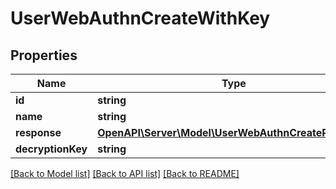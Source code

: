 # UserWebAuthnCreateWithKey

## Properties
Name | Type | Description | Notes
------------ | ------------- | ------------- | -------------
**id** | **string** |  | 
**name** | **string** |  | 
**response** | [**OpenAPI\Server\Model\UserWebAuthnCreateResponse**](UserWebAuthnCreateResponse.md) |  | 
**decryptionKey** | **string** |  | [optional] 

[[Back to Model list]](../README.md#documentation-for-models) [[Back to API list]](../README.md#documentation-for-api-endpoints) [[Back to README]](../README.md)


